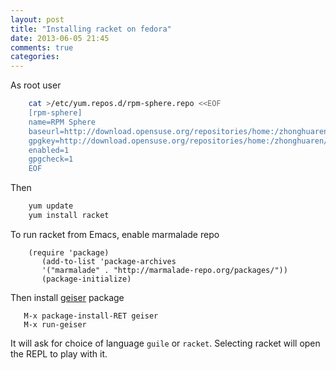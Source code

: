```yaml
---
layout: post
title: "Installing racket on fedora"
date: 2013-06-05 21:45
comments: true
categories:
---
```


As root user

``` bash
    cat >/etc/yum.repos.d/rpm-sphere.repo <<EOF
    [rpm-sphere]
    name=RPM Sphere
    baseurl=http://download.opensuse.org/repositories/home:/zhonghuaren/Fedora_18/
    gpgkey=http://download.opensuse.org/repositories/home:/zhonghuaren/Fedora_18/repodata/repomd.xml.key
    enabled=1
    gpgcheck=1
    EOF
```

Then

``` bash
    yum update
    yum install racket
```

<!-- more -->

To run racket from Emacs, enable marmalade repo

```
    (require 'package)
       (add-to-list 'package-archives
       '("marmalade" . "http://marmalade-repo.org/packages/"))
       (package-initialize)
```

Then install [geiser](http://www.nongnu.org/geiser/) package

```
   M-x package-install-RET geiser
   M-x run-geiser
```

It will ask for choice of language `guile` or `racket`.
Selecting racket will open the REPL to play with it.
